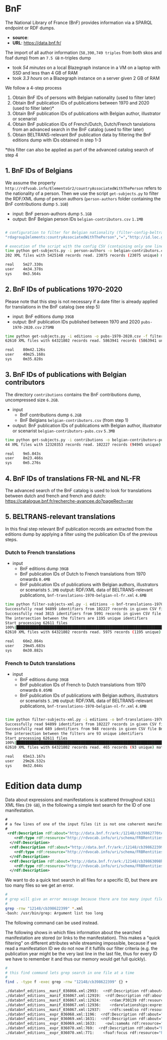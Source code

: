 # BnF

The National Library of France (BnF) provides information via a SPARQL endpoint or RDF dumps.

* **source**:
* **URL**: https://data.bnf.fr/

The import of all author information (`58,390,749 triples` from both skos and foaf dump)
from an `7.5 GB` n-triples dump
* took *54 minutes* on a local Blazegraph instance in a VM on a laptop with SSD and less than 4 GB of RAM
* took *3.3 hours* on a Blazegraph instance on a server given 2 GB of RAM

We follow a 4-step process

1. Obtain BnF IDs of persons with Belgian nationality (used to filter later)
2. Obtain BnF publication IDs of publications between 1970 and 2020 (used to filter later)\*
3. Obtain BnF publication IDs of publications with Belgian author, illustrator or scenarist
4. Obtain BnF publication IDs of French/Dutch, Dutch/French tanslations from an advanced search in the BnF catalog (used to filter later)
5. Obtain BELTRANS-relevant BnF publication data by filtering the BnF editions dump with IDs obtained in step 1-3

\*this filter can also be applied as part of the advanced catalog search of step 4

## 1. BnF IDs of Belgians

We assume the property `http://rdfvoab.info/ElementsGr2/countryAssociatedWithThePerson` refers to the nationality of a person.
Then we use the script `get-subjects.py` to filter the RDF/XML dump of person authors (`person-authors` folder containing the BnF contributions dump `5.1GB`)

* input: BnF person-authors dump `5.1GB`
* output: BnF Belgian person IDs `belgian-contributors.csv` `1.1MB`

```bash

# configuration to filter for Belgian nationality (filter-config-beltrans-contributor-nationality.csv)
"rdagroup2elements:countryAssociatedWithThePerson","=","http://id.loc.gov/vocabulary/countries/be"

# execution of the script with the config CSV (containing only one line see above)
time python get-subjects.py -i person-authors -o belgian-contributors.csv -f filter-config-beltrans-contributor-nationality.csv
202 XML files with 5425148 records read. 23075 records (23075 unique) matched filter criteria.

real    5m27.330s
user    4m34.378s
sys     0m3.564s
```

## 2. BnF IDs of publications 1970-2020

Please note that this step is not necessary if a date filter is already applied for translations in the BnF catalog (see step 5)

* input: BnF editions dump `39GB`
* output: BnF publication IDs published between 1970 and 2020 `pubs-1970-2020.csv` `275MB`

```bash
time python get-subjects.py -i editions -o pubs-1970-2020.csv -f filter-config-beltrans-time.csv
62610 XML files with 64321802 records read. 5863941 records (5863941 unique) matched filter criteria.

real    80m42.126s
user    40m25.168s
sys     0m35.828s
```

## 3. BnF IDs of publications with Belgian contributors

The directory `contributions` contains the BnF contributions dump, uncompressed size `6.2GB`.

* input
  * BnF contributions dump `6.2GB`
  * BnF Belgians `belgian-contributors.csv` (from step 1)
* output: BnF publication IDs of publications with Belgian author, illustrator or scenarist `belgian-contributors-pubs.csv` `5.3MB`

```bash
time python get-subjects.py -i contributions -o belgian-contributors-pubs.csv -p marcrel:aut -p marcrel:ill -p marcrel:sce -l belgian-contributors.csv
44 XML files with 12320353 records read. 102227 records (94945 unique) matched filter criteria.

real    9m5.043s
user    8m23.466s
sys     0m5.276s
```

## 4. BnF IDs of translations FR-NL and NL-FR

The advanced search of the BnF catalog is used to look for translations between dutch and french and french and dutch: https://catalogue.bnf.fr/recherche-avancee.do?pageRech=rav

## 5. BELTRANS-relevant translations

In this final step relevant BnF publication records are extracted from the editions dump by applying a filter using the publication IDs of the previous steps.

### Dutch to French translations

* input
  * BnF editions dump `39GB`
  * BnF publication IDs of Dutch to French translations from 1970 onwards `0.4MB`
  * BnF publication IDs of publications with Belgian authors, illustrators or scenarists `5.1MB`
output: RDF/XML data of BELTRANS-relevant publications, `bnf-translations-1970-belgian-nl-fr.xml` `4.6MB`

```bash
time python filter-subjects-xml.py -i editions -o bnf-translations-1970-belgian-nl-fr.xml -f belgian-contributors-pubs.csv -f BnF_NL-FR_vanaf1970_3815notices_export-public-fullids.csv
Successfully read 94899 identifiers from 102227 records in given CSV file belgian-contributors-pubs.csv
Successfully read 3815 identifiers from 5991 records in given CSV file BnF_NL-FR_vanaf1970_3815notices_export-public-fullids.csv
The intersection between the filters are 1195 unique identifiers
Start processing 62611 files
100%|██████████████████████████████████████████████████████████████████████████████████████████████████████████████████████████████████████████████████████████████| 62611/62611 [1:06:02<00:00, 15.80it/s]
62610 XML files with 64321802 records read. 5975 records (1195 unique) matched filter criteria.

real    66m2.864s
user    29m45.683s
sys     0m30.882s
```

### French to Dutch translations

* input
  * BnF editions dump `39GB`
  * BnF publication IDs of French to Dutch translations from 1970 onwards `0.05MB`
  * BnF publication IDs of publications with Belgian authors, illustrators or scenarists `5.1MB`
output: RDF/XML data of BELTRANS-relevant publications, `bnf-translations-1970-belgian-nl-fr.xml` `4.6MB`

```bash

time python filter-subjects-xml.py -i editions -o bnf-translations-1970-belgian-fr-nl.xml -f belgian-contributors-pubs.csv -f BnF_FR-NL_vanaf1970_689notices_export-public-fullids.csv
Successfully read 94899 identifiers from 102227 records in given CSV file belgian-contributors-pubs.csv
Successfully read 689 identifiers from 948 records in given CSV file BnF_FR-NL_vanaf1970_689notices_export-public-fullids.csv
The intersection between the filters are 93 unique identifiers
Start processing 62611 files
100%|████████████████████████████████████████████████████████████████████████████████████████████████████████████████████████████████████████████████| 62611/62611 [1:05:12<00:00, 16.00it/s]
62610 XML files with 64321802 records read. 465 records (93 unique) matched filter criteria.

real    65m13.167s
user    29m26.532s
sys     0m32.044s


```

# Edition data dump


Data about expressions and manifestations is scattered throughout `62611` XML files (`39 GB`), in the following a simple text search for the ID of one manifestation.

```xml
#
# a few lines of one of the input files (it is not one coherent manifestation record but just a few definition triples)
#
 <rdf:Description rdf:about="http://data.bnf.fr/ark:/12148/cb39862770t#about">
    <rdf:type rdf:resource="http://rdvocab.info/uri/schema/FRBRentitiesRDA/Manifestation"/>
  </rdf:Description>
  <rdf:Description rdf:about="http://data.bnf.fr/ark:/12148/cb398622399#about">
    <rdf:type rdf:resource="http://rdvocab.info/uri/schema/FRBRentitiesRDA/Manifestation"/>
  </rdf:Description>
  <rdf:Description rdf:about="http://data.bnf.fr/ark:/12148/cb39863098h#about">
    <rdf:type rdf:resource="http://rdvocab.info/uri/schema/FRBRentitiesRDA/Manifestation"/>
  </rdf:Description>
```

We want to do a quick text search in all files for a specific ID, but there are too many files so we get an error.

```bash
#
# grep will give an error message because there are too many input files
#
grep -rnw "12148/cb398622399" *.xml
-bash: /usr/bin/grep: Argument list too long
```

The following command can be used instead.

The following shows in which files information about the searched manifestation are stored (or links to the manifestation).
This makes a "quick filtering" on different attributes while streaming impossible, because if we read a manifestation ID we do not now if it fulfills our filter criteria (e.g. the publication year might be the very last line in the last file, thus for every ID we have to remember it and thus our memory would get full quickly).

```bash
#
# this find command lets grep search in one file at a time
#
find . -type f -exec grep -rnw "12148/cb398622399" {} +

./databnf_editions__manif_036066.xml:2993:  <rdf:Description rdf:about="http://data.bnf.fr/ark:/12148/cb398622399#about">
./databnf_editions__manif_036067.xml:12919:  <rdf:Description rdf:about="http://data.bnf.fr/ark:/12148/cb398622399#about">
./databnf_editions__manif_036067.xml:12924:    <rdam:P30139 rdf:resource="http://data.bnf.fr/ark:/12148/cb398622399#Expression"/>
./databnf_editions__manif_036067.xml:12936:    <rdarelationships:expressionManifested rdf:resource="http://data.bnf.fr/ark:/12148/cb398622399#Expression"/>
./databnf_editions__manif_036067.xml:12937:    <rdfs:seeAlso rdf:resource="https://catalogue.bnf.fr/ark:/12148/cb398622399"/>
./databnf_editions__expr_036068.xml:1196:  <rdf:Description rdf:about="http://data.bnf.fr/ark:/12148/cb398622399#Expression">
./databnf_editions__expr_036069.xml:1631:  <rdf:Description rdf:about="http://data.bnf.fr/ark:/12148/cb398622399#Expression">
./databnf_editions__expr_036069.xml:1633:    <owl:sameAs rdf:resource="http://data.bnf.fr/ark:/12148/cb398622399#frbr:Expression"/>
./databnf_editions__expr_036070.xml:769:  <rdf:Description rdf:about="http://data.bnf.fr/ark:/12148/cb398622399">
./databnf_editions__expr_036070.xml:771:    <foaf:focus rdf:resource="http://data.bnf.fr/ark:/12148/cb398622399#about"/>
```
